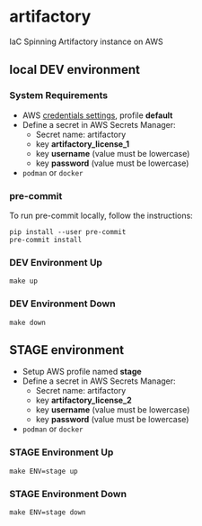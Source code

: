 # artifactory

IaC Spinning Artifactory instance on AWS

## local DEV environment

### System Requirements

* AWS [credentials settings][1], profile __default__
* Define a secret in AWS Secrets Manager:
  * Secret name: artifactory
  * key __artifactory_license_1__
  * key __username__ (value must be lowercase)
  * key __password__ (value must be lowercase)
* `podman` or `docker`

### pre-commit

To run pre-commit locally, follow the instructions:

```shell
pip install --user pre-commit
pre-commit install
```

### DEV Environment Up

```shell
make up
```

### DEV Environment Down

```shell
make down
```

## STAGE environment

* Setup AWS profile named __stage__
* Define a secret in AWS Secrets Manager:
  * Secret name: artifactory
  * key __artifactory_license_2__
  * key __username__ (value must be lowercase)
  * key __password__ (value must be lowercase)
* `podman` or `docker`

### STAGE Environment Up

```shell
make ENV=stage up
```

### STAGE Environment Down

```shell
make ENV=stage down
```

[1]: https://docs.aws.amazon.com/cli/latest/userguide/cli-configure-files.html
